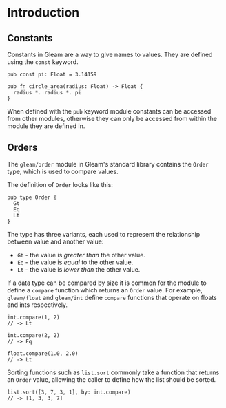 # Introduction

## Constants

Constants in Gleam are a way to give names to values. They are defined using the `const` keyword.

```gleam
pub const pi: Float = 3.14159

pub fn circle_area(radius: Float) -> Float {
  radius *. radius *. pi
}
```

When defined with the `pub` keyword module constants can be accessed from other modules, otherwise they can only be accessed from within the module they are defined in.

## Orders

The `gleam/order` module in Gleam's standard library contains the `Order` type, which is used to compare values.

The definition of `Order` looks like this:

```gleam
pub type Order {
  Gt
  Eq
  Lt
}
```

The type has three variants, each used to represent the relationship between value and another value:

- `Gt` - the value is _greater than_ the other value.
- `Eq` - the value is _equal_ to the other value.
- `Lt` - the value is _lower than_ the other value.

If a data type can be compared by size it is common for the module to define a `compare` function which returns an `Order` value. For example, `gleam/float` and `gleam/int` define `compare` functions that operate on floats and ints respectively.

```gleam
int.compare(1, 2)
// -> Lt

int.compare(2, 2)
// -> Eq

float.compare(1.0, 2.0)
// -> Lt
```

Sorting functions such as `list.sort` commonly take a function that returns an `Order` value, allowing the caller to define how the list should be sorted.

```gleam
list.sort([3, 7, 3, 1], by: int.compare)
// -> [1, 3, 3, 7]
```
